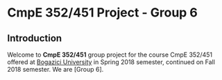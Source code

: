 # CmpE 352/451 Project - Group 6

## Introduction

Welcome to **CmpE 352/451** group project for the course CmpE 352/451 offered at [Bogazici University](http://www.boun.edu.tr/en_US) in Spring 2018 semester, continued on Fall 2018 semester. We are [Group 6].

